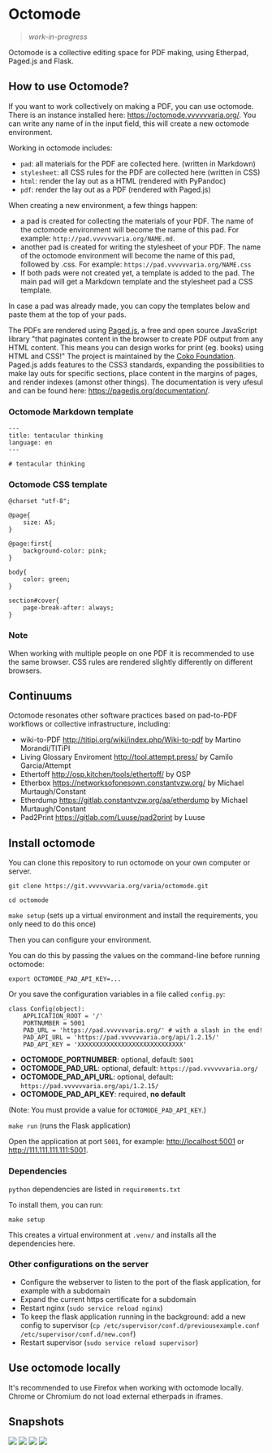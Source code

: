 # Octomode

> *work-in-progress*

Octomode is a collective editing space for PDF making, using Etherpad, Paged.js and Flask.

## How to use Octomode?

If you want to work collectively on making a PDF, you can use octomode. There is an instance installed here: <https://octomode.vvvvvvaria.org/>. You can write any name of in the input field, this will create a new octomode environment.

Working in octomode includes:

* `pad`: all materials for the PDF are collected here. (written in Markdown)
* `stylesheet`: all CSS rules for the PDF are collected here (written in CSS)
* `html`: render the lay out as a HTML (rendered with PyPandoc)
* `pdf`: render the lay out as a PDF (rendered with Paged.js)

When creating a new environment, a few things happen:

* a pad is created for collecting the materials of your PDF. The name of the octomode environment will become the name of this pad. For example: `http://pad.vvvvvvaria.org/NAME.md`.
* another pad is created for writing the stylesheet of your PDF. The name of the octomode environment will become the name of this pad, followed by .css. For example: `https://pad.vvvvvvaria.org/NAME.css`
* If both pads were not created yet, a template is added to the pad. The main pad will get a Markdown template and the stylesheet pad a CSS template.

In case a pad was already made, you can copy the templates below and paste them at the top of your pads.

The PDFs are rendered using [Paged.js](https://pagedjs.org/), a free and open source JavaScript library "that paginates content in the browser to create PDF output from any HTML content. This means you can design works for print (eg. books) using HTML and CSS!" The project is maintained by the [Coko Foundation](https://coko.foundation/). Paged.js adds features to the CSS3 standards, expanding the possibilities to make lay outs for specific sections, place content in the margins of pages, and render indexes (amonst other things). The documentation is very ufesul and can be found here: <https://pagedjs.org/documentation/>.

### Octomode Markdown template

```
---
title: tentacular thinking
language: en
---

# tentacular thinking
```

### Octomode CSS template

```
@charset "utf-8";

@page{
    size: A5;
}

@page:first{
    background-color: pink;
}

body{
    color: green;
}

section#cover{
    page-break-after: always;
}
```

### Note

When working with multiple people on one PDF it is recommended to use the same browser. CSS rules are rendered slightly differently on different browsers.

## Continuums

Octomode resonates other software practices based on pad-to-PDF workflows or collective infrastructure, including:

* wiki-to-PDF http://titipi.org/wiki/index.php/Wiki-to-pdf by Martino Morandi/TITiPI
* Living Glossary Enviroment http://tool.attempt.press/ by Camilo Garcia/Attempt
* Ethertoff http://osp.kitchen/tools/ethertoff/ by OSP
* Etherbox https://networksofonesown.constantvzw.org/ by Michael Murtaugh/Constant
* Etherdump https://gitlab.constantvzw.org/aa/etherdump by Michael Murtaugh/Constant
* Pad2Print https://gitlab.com/Luuse/pad2print by Luuse

## Install octomode

You can clone this repository to run octomode on your own computer or server.

`git clone https://git.vvvvvvaria.org/varia/octomode.git`

`cd octomode`

`make setup` (sets up a virtual environment and install the requirements, you only need to do this once)

Then you can configure your environment.

You can do this by passing the values on the command-line before running octomode:

```
export OCTOMODE_PAD_API_KEY=...
```

Or you save the configuration variables in a file called `config.py`:

```
class Config(object):
	APPLICATION_ROOT = '/'
	PORTNUMBER = 5001
	PAD_URL = 'https://pad.vvvvvvaria.org/' # with a slash in the end!
	PAD_API_URL = 'https://pad.vvvvvvaria.org/api/1.2.15/'
	PAD_API_KEY = 'XXXXXXXXXXXXXXXXXXXXXXXXXXXXX'
```

- **OCTOMODE_PORTNUMBER**: optional, default: `5001`
- **OCTOMODE_PAD_URL**: optional, default: `https://pad.vvvvvvaria.org/`
- **OCTOMODE_PAD_API_URL**: optional, default: `https://pad.vvvvvvaria.org/api/1.2.15/`
- **OCTOMODE_PAD_API_KEY**: required, **no default**

(Note: You must provide a value for `OCTOMODE_PAD_API_KEY`.)

`make run` (runs the Flask application)

Open the application at port `5001`, for example: <http://localhost:5001> or <http://111.111.111.111:5001>.

### Dependencies

`python` dependencies are listed in `requirements.txt`

To install them, you can run:

`make setup`

This creates a virtual environment at `.venv/` and installs all the dependencies here.

### Other configurations on the server

* Configure the webserver to listen to the port of the flask application, for example with a subdomain
* Expand the current https certificate for a subdomain
* Restart nginx (`sudo service reload nginx`)
* To keep the flask application running in the background: add a new config to supervisor (`cp /etc/supervisor/conf.d/previousexample.conf /etc/supervisor/conf.d/new.conf`)
* Restart supervisor (`sudo service reload supervisor`)

## Use octomode locally

It's recommended to use Firefox when working with octomode locally. Chrome or Chromium do not load external etherpads in iframes.

## Snapshots

![](snapshots/breakybreaky-in-octomode-1.png)
![](snapshots/breakybreaky-in-octomode-2.png)
![](snapshots/breakybreaky-in-octomode-3.png)
![](snapshots/breakybreaky-in-octomode-5.png)
